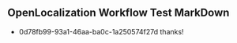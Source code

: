 ## OpenLocalization Workflow Test MarkDown
* 0d78fb99-93a1-46aa-ba0c-1a250574f27d thanks!

<!--HONumber=Sep16_HO1-->



